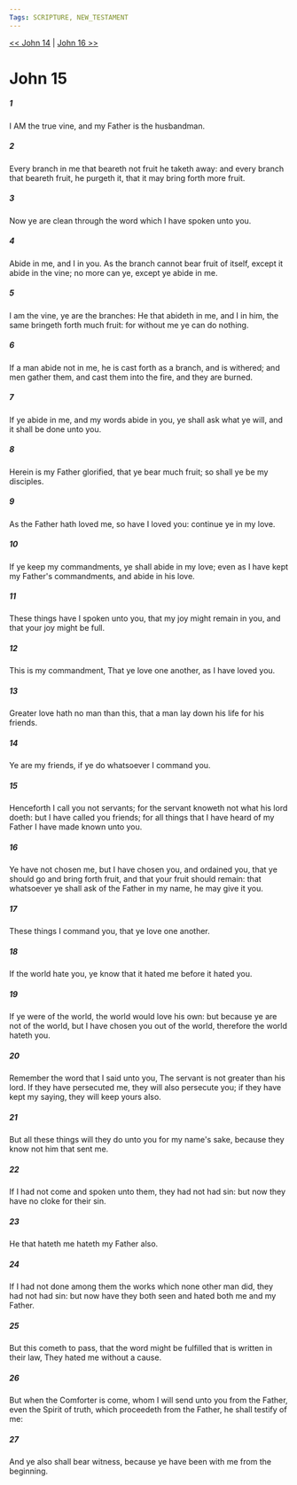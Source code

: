 ```yaml
---
Tags: SCRIPTURE, NEW_TESTAMENT
---
```


[<< John 14](NEW_TESTAMENT/04_John/John_14.md) | [John 16 >>](NEW_TESTAMENT/04_John/John_16.md)

# John 15

##### 1
 I AM the true vine, and my Father is the husbandman.
##### 2
 Every branch in me that beareth not fruit he taketh away: and every branch that beareth fruit, he purgeth it, that it may bring forth more fruit.
##### 3
 Now ye are clean through the word which I have spoken unto you.
##### 4
 Abide in me, and I in you. As the branch cannot bear fruit of itself, except it abide in the vine; no more can ye, except ye abide in me.
##### 5
 I am the vine, ye are the branches: He that abideth in me, and I in him, the same bringeth forth much fruit: for without me ye can do nothing.
##### 6
 If a man abide not in me, he is cast forth as a branch, and is withered; and men gather them, and cast them into the fire, and they are burned.
##### 7
 If ye abide in me, and my words abide in you, ye shall ask what ye will, and it shall be done unto you.
##### 8
 Herein is my Father glorified, that ye bear much fruit; so shall ye be my disciples.
##### 9
 As the Father hath loved me, so have I loved you: continue ye in my love.
##### 10
 If ye keep my commandments, ye shall abide in my love; even as I have kept my Father's commandments, and abide in his love.
##### 11
 These things have I spoken unto you, that my joy might remain in you, and that your joy might be full.
##### 12
 This is my commandment, That ye love one another, as I have loved you.
##### 13
 Greater love hath no man than this, that a man lay down his life for his friends.
##### 14
 Ye are my friends, if ye do whatsoever I command you.
##### 15
 Henceforth I call you not servants; for the servant knoweth not what his lord doeth: but I have called you friends; for all things that I have heard of my Father I have made known unto you.
##### 16
 Ye have not chosen me, but I have chosen you, and ordained you, that ye should go and bring forth fruit, and that your fruit should remain: that whatsoever ye shall ask of the Father in my name, he may give it you.
##### 17
 These things I command you, that ye love one another.
##### 18
 If the world hate you, ye know that it hated me before it hated you.
##### 19
 If ye were of the world, the world would love his own: but because ye are not of the world, but I have chosen you out of the world, therefore the world hateth you.
##### 20
 Remember the word that I said unto you, The servant is not greater than his lord. If they have persecuted me, they will also persecute you; if they have kept my saying, they will keep yours also.
##### 21
 But all these things will they do unto you for my name's sake, because they know not him that sent me.
##### 22
 If I had not come and spoken unto them, they had not had sin: but now they have no cloke for their sin.
##### 23
 He that hateth me hateth my Father also.
##### 24
 If I had not done among them the works which none other man did, they had not had sin: but now have they both seen and hated both me and my Father.
##### 25
 But this cometh to pass, that the word might be fulfilled that is written in their law, They hated me without a cause.
##### 26
 But when the Comforter is come, whom I will send unto you from the Father, even the Spirit of truth, which proceedeth from the Father, he shall testify of me:
##### 27
 And ye also shall bear witness, because ye have been with me from the beginning.
